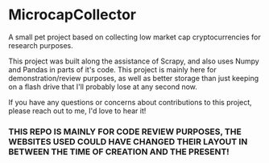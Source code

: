 # MicrocapCollector
A small pet project based on collecting low market cap cryptocurrencies for research purposes.

This project was built along the assistance of Scrapy, and also uses Numpy and Pandas in parts of it's code.
This project is mainly here for demonstration/review purposes, as well as better storage than just keeping on a flash drive that I'll probably lose at any second now.

If you have any questions or concerns about contributions to this project, please reach out to me, I'd love to hear it!

### THIS REPO IS MAINLY FOR CODE REVIEW PURPOSES, THE WEBSITES USED COULD HAVE CHANGED THEIR LAYOUT IN BETWEEN THE TIME OF CREATION AND THE PRESENT!
